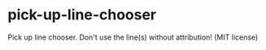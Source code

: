 # pick-up-line-chooser
Pick up line chooser. Don't use the line(s) without attribution! (MIT license)
